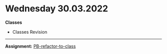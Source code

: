 # Wednesday 30.03.2022
  
  **Classes**
   - Classes Revision
---

**Assignment:** [ PB-refactor-to-class](https://classroom.github.com/a/iDA0EPE4)


  

 